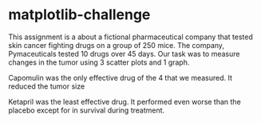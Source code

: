# matplotlib-challenge
This assignment is a about a fictional pharmaceutical company that tested skin cancer fighting drugs on a group of 250 mice.  The company, Pymaceuticals tested 10 drugs over 45 days. Our task was to measure changes in the tumor using 3 scatter plots and 1 graph.

Capomulin was the only effective drug of the 4 that we measured.  It reduced the tumor size 

Ketapril was the least effective drug.  It performed even worse than the placebo except for in survival during treatment.


